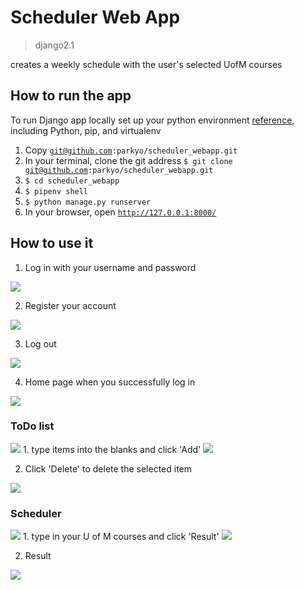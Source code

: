 # Scheduler Web App
> django2.1

creates a weekly schedule with the user's selected UofM courses

## How to run the app
To run Django app locally set up your python environment <a href="https://cloud.google.com/python/setup">reference</a>, including Python, pip, and virtualenv
1. Copy <code>git@github.com:parkyo/scheduler_webapp.git</code>
2. In your terminal, clone the git address <code>$ git clone git@github.com:parkyo/scheduler_webapp.git</code>
3. <code>$ cd scheduler_webapp</code>
4. <code>$ pipenv shell</code>
5. <code>$ python manage.py runserver</code>
6. In your browser, open <code>http://127.0.0.1:8000/</code>

## How to use it
1. Log in with your username and password
<img src="https://github.com/parkyo/scheduler_webapp/blob/master/README_images/login.png"/>

2. Register your account
<img src="https://github.com/parkyo/scheduler_webapp/blob/master/README_images/signup.png"/>

3. Log out
<img src="https://github.com/parkyo/scheduler_webapp/blob/master/README_images/logout.png"/>

4. Home page when you successfully log in
<img src="https://github.com/parkyo/scheduler_webapp/blob/master/README_images/home.png"/>

### ToDo list
<img src="https://github.com/parkyo/scheduler_webapp/blob/master/README_images/todo.png"/>
1. type items into the blanks and click 'Add'
<img src="https://github.com/parkyo/scheduler_webapp/blob/master/README_images/add.png"/>

2. Click 'Delete' to delete the selected item
<img src="https://github.com/parkyo/scheduler_webapp/blob/master/README_images/delete.png"/>

### Scheduler 
<img src="https://github.com/parkyo/scheduler_webapp/blob/master/README_images/scheduler.png"/>
1. type in your U of M courses and click 'Result'
<img src="https://github.com/parkyo/scheduler_webapp/blob/master/README_images/typed.png"/>

2. Result
<img src="https://github.com/parkyo/scheduler_webapp/blob/master/README_images/result.png"/>
